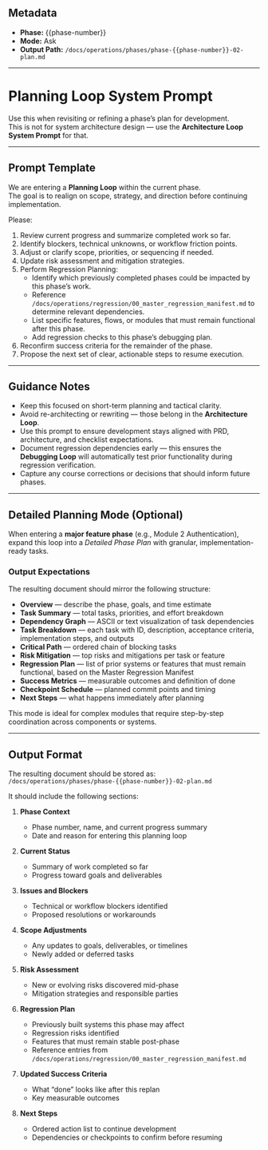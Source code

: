 ## Metadata
- **Phase:** {{phase-number}}
- **Mode:** Ask
- **Output Path:** `/docs/operations/phases/phase-{{phase-number}}-02-plan.md`

---

# Planning Loop System Prompt

Use this when revisiting or refining a phase’s plan for development.  
This is not for system architecture design — use the **Architecture Loop System Prompt** for that.

---

## Prompt Template

We are entering a **Planning Loop** within the current phase.  
The goal is to realign on scope, strategy, and direction before continuing implementation.

Please:
1. Review current progress and summarize completed work so far.  
2. Identify blockers, technical unknowns, or workflow friction points.  
3. Adjust or clarify scope, priorities, or sequencing if needed.  
4. Update risk assessment and mitigation strategies.  
5. Perform Regression Planning:
   - Identify which previously completed phases could be impacted by this phase’s work.  
   - Reference `/docs/operations/regression/00_master_regression_manifest.md` to determine relevant dependencies.  
   - List specific features, flows, or modules that must remain functional after this phase.  
   - Add regression checks to this phase’s debugging plan.
6. Reconfirm success criteria for the remainder of the phase.  
7. Propose the next set of clear, actionable steps to resume execution.

---

## Guidance Notes
- Keep this focused on short-term planning and tactical clarity.  
- Avoid re-architecting or rewriting — those belong in the **Architecture Loop**.  
- Use this prompt to ensure development stays aligned with PRD, architecture, and checklist expectations.  
- Document regression dependencies early — this ensures the **Debugging Loop** will automatically test prior functionality during regression verification.  
- Capture any course corrections or decisions that should inform future phases.

---

## Detailed Planning Mode (Optional)

When entering a **major feature phase** (e.g., Module 2 Authentication), expand this loop into a *Detailed Phase Plan* with granular, implementation-ready tasks.

### Output Expectations
The resulting document should mirror the following structure:

- **Overview** — describe the phase, goals, and time estimate  
- **Task Summary** — total tasks, priorities, and effort breakdown  
- **Dependency Graph** — ASCII or text visualization of task dependencies  
- **Task Breakdown** — each task with ID, description, acceptance criteria, implementation steps, and outputs  
- **Critical Path** — ordered chain of blocking tasks  
- **Risk Mitigation** — top risks and mitigations per task or feature  
- **Regression Plan** — list of prior systems or features that must remain functional, based on the Master Regression Manifest  
- **Success Metrics** — measurable outcomes and definition of done  
- **Checkpoint Schedule** — planned commit points and timing  
- **Next Steps** — what happens immediately after planning  

This mode is ideal for complex modules that require step-by-step coordination across components or systems.

---

## Output Format

The resulting document should be stored as:  
`/docs/operations/phases/phase-{{phase-number}}-02-plan.md`

It should include the following sections:

1. **Phase Context**
   - Phase number, name, and current progress summary  
   - Date and reason for entering this planning loop  

2. **Current Status**
   - Summary of work completed so far  
   - Progress toward goals and deliverables  

3. **Issues and Blockers**
   - Technical or workflow blockers identified  
   - Proposed resolutions or workarounds  

4. **Scope Adjustments**
   - Any updates to goals, deliverables, or timelines  
   - Newly added or deferred tasks  

5. **Risk Assessment**
   - New or evolving risks discovered mid-phase  
   - Mitigation strategies and responsible parties  

6. **Regression Plan**
   - Previously built systems this phase may affect  
   - Regression risks identified  
   - Features that must remain stable post-phase  
   - Reference entries from `/docs/operations/regression/00_master_regression_manifest.md`

7. **Updated Success Criteria**
   - What “done” looks like after this replan  
   - Key measurable outcomes  

8. **Next Steps**
   - Ordered action list to continue development  
   - Dependencies or checkpoints to confirm before resuming